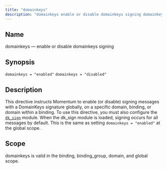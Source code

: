 ```yaml
---
title: "domainkeys"
description: "domainkeys enable or disable domainkeys signing domainkeys enabled domainkeys disabled This directive instructs Momentum to enable or disable signing messages with a Domain Keys signature globally on a specific domain binding or domain within a binding To use this directive you must also configure the dk sign module When the..."
---
```


<a name="conf.ref.domainkeys"></a> 
## Name

domainkeys — enable or disable domainkeys signing

## Synopsis

`domainkeys = "enabled"`
`domainkeys = "disabled"`

<a name="idp24391872"></a> 
## Description

This directive instructs Momentum to enable (or disable) signing messages with a DomainKeys signature globally, on a specific domain, binding, or domain within a binding. To use this directive, you must also configure the [`dk_sign`](/momentum/4/modules/domainkeys) module. When the dk_sign module is loaded, signing occurs for all messages by default. This is the same as setting `domainkeys = "enabled"` at the global scope.

<a name="idp24395328"></a> 
## Scope

domainkeys is valid in the binding, binding_group, domain, and global scope.